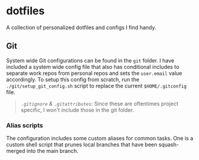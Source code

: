 # dotfiles
A collection of personalized dotfiles and configs I find handy.

## Git
System wide Git configurations can be found in the `git` folder. I have included
a system wide config file that also has conditional includes to separate work
repos from personal repos and sets the `user.email` value accordingly. To setup
this config from scratch, run the `./git/setup_git_config.sh` script to replace
the current `$HOME/.gitconfig` file.

> *`.gitignore` & `.gitattributes`*: Since these are oftentimes project
> specific, I won't include those in the git folder.

### Alias scripts
The configuration includes some custom aliases for common tasks. One is a custom
shell script that prunes local branches that have been squash-merged into the
main branch.
